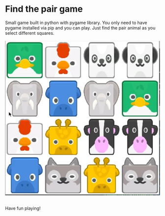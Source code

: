 
# Find the pair game

Small game built in python with pygame library. You only need to have pygame installed via pip and you can play.
Just find the pair animal as you select different squares.
<br>
<br>
<img src="other_assets/test.JPG" alt="example of the game with all pairs revealed">

<br>
Have fun playing!